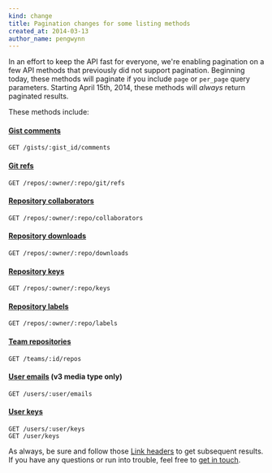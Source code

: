 ```yaml
---
kind: change
title: Pagination changes for some listing methods
created_at: 2014-03-13
author_name: pengwynn
---
```


In an effort to keep the API fast for everyone, we're enabling pagination on a
few API methods that previously did not support pagination. Beginning today,
these methods will paginate if you include `page` or `per_page` query
parameters. Starting April 15th, 2014, these methods will _always_ return
paginated results.

These methods include:

#### [Gist comments][]

    GET /gists/:gist_id/comments

#### [Git refs][]

    GET /repos/:owner/:repo/git/refs

#### [Repository collaborators][]

    GET /repos/:owner/:repo/collaborators

#### [Repository downloads][]

    GET /repos/:owner/:repo/downloads

#### [Repository keys][]

    GET /repos/:owner/:repo/keys

#### [Repository labels][]

    GET /repos/:owner/:repo/labels

#### [Team repositories][]

    GET /teams/:id/repos

#### [User emails][] (v3 media type only)

    GET /users/:user/emails

#### [User keys][]

    GET /users/:user/keys
    GET /user/keys

As always, be sure and follow those [Link headers][paginating] to get
subsequent results. If you have any questions or run into trouble, feel free to
[get in touch][contact].

[Gist comments]: /v3/gists/comments/#list-comments-on-a-gist
[Git refs]: /v3/git/refs/#get-all-references
[Repository collaborators]: /v3/repos/collaborators/#list
[Repository downloads]: /v3/repos/downloads/#list-downloads-for-a-repository
[Repository keys]: /v3/repos/keys/#list
[Repository labels]: /v3/issues/labels/#list-all-labels-for-this-repository
[Team repositories]: /v3/orgs/teams/#list-team-repos
[User emails]: /v3/users/emails/#future-response
[User keys]: /v3/users/keys/#list-public-keys-for-a-user
[paginating]: /v3/#pagination
[contact]: https://github.com/contact?form[subject]=API+v3:+Pagination+changes
